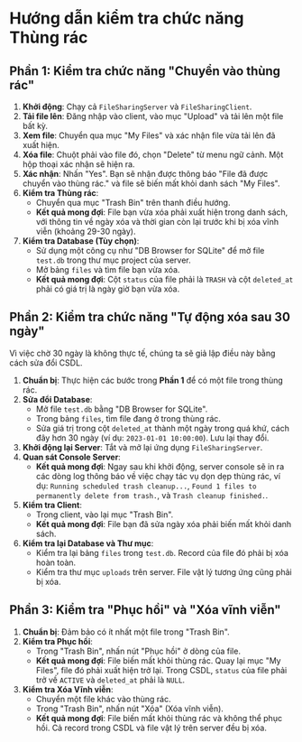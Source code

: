 # Hướng dẫn kiểm tra chức năng Thùng rác

## Phần 1: Kiểm tra chức năng "Chuyển vào thùng rác"

1.  **Khởi động**: Chạy cả `FileSharingServer` và `FileSharingClient`.
2.  **Tải file lên**: Đăng nhập vào client, vào mục "Upload" và tải lên một file bất kỳ.
3.  **Xem file**: Chuyển qua mục "My Files" và xác nhận file vừa tải lên đã xuất hiện.
4.  **Xóa file**: Chuột phải vào file đó, chọn "Delete" từ menu ngữ cảnh. Một hộp thoại xác nhận sẽ hiện ra.
5.  **Xác nhận**: Nhấn "Yes". Bạn sẽ nhận được thông báo "File đã được chuyển vào thùng rác." và file sẽ biến mất khỏi danh sách "My Files".
6.  **Kiểm tra Thùng rác**:
    *   Chuyển qua mục "Trash Bin" trên thanh điều hướng.
    *   **Kết quả mong đợi**: File bạn vừa xóa phải xuất hiện trong danh sách, với thông tin về ngày xóa và thời gian còn lại trước khi bị xóa vĩnh viễn (khoảng 29-30 ngày).
7.  **Kiểm tra Database (Tùy chọn)**:
    *   Sử dụng một công cụ như "DB Browser for SQLite" để mở file `test.db` trong thư mục project của server.
    *   Mở bảng `files` và tìm file bạn vừa xóa.
    *   **Kết quả mong đợi**: Cột `status` của file phải là `TRASH` và cột `deleted_at` phải có giá trị là ngày giờ bạn vừa xóa.

## Phần 2: Kiểm tra chức năng "Tự động xóa sau 30 ngày"

Vì việc chờ 30 ngày là không thực tế, chúng ta sẽ giả lập điều này bằng cách sửa đổi CSDL.

1.  **Chuẩn bị**: Thực hiện các bước trong **Phần 1** để có một file trong thùng rác.
2.  **Sửa đổi Database**:
    *   Mở file `test.db` bằng "DB Browser for SQLite".
    *   Trong bảng `files`, tìm file đang ở trong thùng rác.
    *   Sửa giá trị trong cột `deleted_at` thành một ngày trong quá khứ, cách đây hơn 30 ngày (ví dụ: `2023-01-01 10:00:00`). Lưu lại thay đổi.
3.  **Khởi động lại Server**: Tắt và mở lại ứng dụng `FileSharingServer`.
4.  **Quan sát Console Server**:
    *   **Kết quả mong đợi**: Ngay sau khi khởi động, server console sẽ in ra các dòng log thông báo về việc chạy tác vụ dọn dẹp thùng rác, ví dụ: `Running scheduled trash cleanup...`, `Found 1 files to permanently delete from trash.`, và `Trash cleanup finished.`.
5.  **Kiểm tra Client**:
    *   Trong client, vào lại mục "Trash Bin".
    *   **Kết quả mong đợi**: File bạn đã sửa ngày xóa phải biến mất khỏi danh sách.
6.  **Kiểm tra lại Database và Thư mục**:
    *   Kiểm tra lại bảng `files` trong `test.db`. Record của file đó phải bị xóa hoàn toàn.
    *   Kiểm tra thư mục `uploads` trên server. File vật lý tương ứng cũng phải bị xóa.

## Phần 3: Kiểm tra "Phục hồi" và "Xóa vĩnh viễn"

1.  **Chuẩn bị**: Đảm bảo có ít nhất một file trong "Trash Bin".
2.  **Kiểm tra Phục hồi**:
    *   Trong "Trash Bin", nhấn nút "Phục hồi" ở dòng của file.
    *   **Kết quả mong đợi**: File biến mất khỏi thùng rác. Quay lại mục "My Files", file đó phải xuất hiện trở lại. Trong CSDL, `status` của file phải trở về `ACTIVE` và `deleted_at` phải là `NULL`.
3.  **Kiểm tra Xóa Vĩnh viễn**:
    *   Chuyển một file khác vào thùng rác.
    *   Trong "Trash Bin", nhấn nút "Xóa" (Xóa vĩnh viễn).
    *   **Kết quả mong đợi**: File biến mất khỏi thùng rác và không thể phục hồi. Cả record trong CSDL và file vật lý trên server đều bị xóa.
